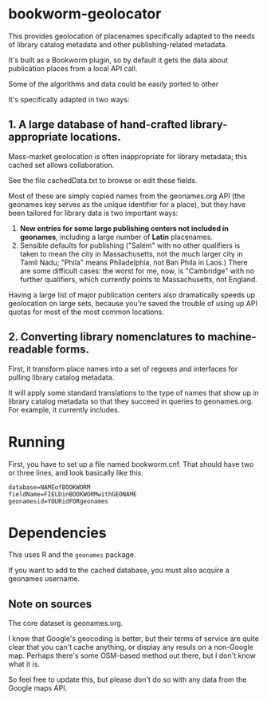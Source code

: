 bookworm-geolocator
===================

This provides geolocation of placenames specifically adapted to the needs of library catalog metadata and other publishing-related metadata.

It's built as a Bookworm plugin, so by default it gets the data about publication places from a local API call.

Some of the algorithms and data could be easily ported to other 


It's specifically adapted in two ways:

## 1. A large database of hand-crafted library-appropriate locations.

Mass-market geolocation is often inappropriate for library metadata; this cached set allows collaboration. 

See the file cachedData.txt to browse or edit these fields.

Most of these are simply copied names from the geonames.org API (the geonames key serves as the unique identifier for a place), but they have been tailored for library data is two important ways:

1. **New entries for some large publishing centers not included in geonames**, including a large number of **Latin** placenames.
2. Sensible defaults for publishing ("Salem" with no other qualifiers is taken to mean the city in Massachusetts, not the much larger city in Tamil Nadu; "Phila" means Philadelphia, not Ban Phila in Laos.) There are some difficult cases: the worst for me, now, is "Cambridge" with no further qualifiers, which currently points to Massachusetts, not England.

Having a large list of major publication centers also dramatically speeds up geolocation on large sets, because you're saved the trouble of using up API quotas for most of the most common locations.

## 2. Converting library nomenclatures to machine-readable forms.

First, it transform place names into a set of regexes and interfaces for pulling library catalog metadata.

It will apply some standard translations to the type of names that show up in library catalog metadata so that they
succeed in queries to geonames.org. 
For example, it currently includes.

# Running

First, you have to set up a file named bookworm.cnf. That should have two or three lines, and look basically like this.

```
database=NAMEofBOOKWORM
fieldName=FIELDinBOOKWORMwithGEONAME
geonamesid=YOURidFORgeonames
```

# Dependencies

This uses R and the `geonames` package.

If you want to add to the cached database, you must also acquire a geonames username.


## Note on sources

The core dataset is geonames.org.

I know that Google's geocoding is better, but their terms of service are quite clear that you can't cache anything, or display any resuls on a non-Google map. Perhaps there's some OSM-based method out there, but I don't know what it is.

So feel free to update this, but please don't do so with any data from the Google maps API.


